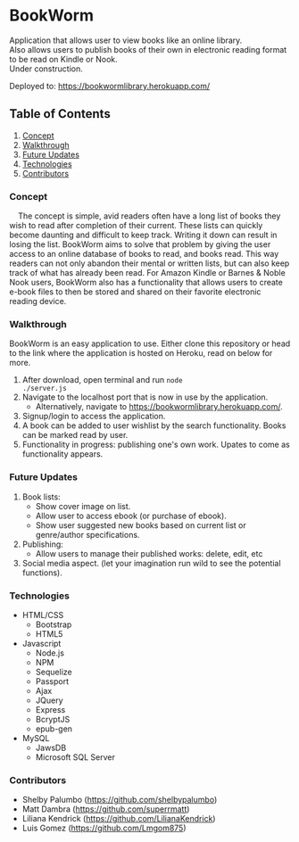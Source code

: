 # BookWorm

Application that allows user to view books like an online library. <br>
Also allows users to publish books of their own in electronic reading format to be read on Kindle or Nook. <br>
Under construction. <br>

Deployed to: https://bookwormlibrary.herokuapp.com/

## Table of Contents
1. [Concept](https://github.com/superrmatt/BookWorm#concept)
2. [Walkthrough](https://github.com/superrmatt/BookWorm#walkthrough)
3. [Future Updates](https://github.com/superrmatt/BookWorm#future-updates)
4. [Technologies](https://github.com/superrmatt/BookWorm#technologies)
4. [Contributors](https://github.com/superrmatt/BookWorm#contributors)

### Concept

 &nbsp;&nbsp;&nbsp;&nbsp;The concept is simple, avid readers often have a long list of books they wish to read after completion of their current. These lists can quickly become daunting and difficult to keep track. Writing it down can result in losing the list. BookWorm aims to solve that problem by giving the user access to an online database of books to read, and books read. This way readers can not only abandon their mental or written lists, but can also keep track of what has already been read. For Amazon Kindle or Barnes & Noble Nook users, BookWorm also has a functionality that allows users to create e-book files to then be stored and shared on their favorite electronic reading device.

### Walkthrough

BookWorm is an easy application to use. Either clone this repository or head to the link where the application is hosted on Heroku, read on below for more.

1. After download, open terminal and run <code>node ./server.js</code>
2. Navigate to the localhost port that is now in use by the application.
    - Alternatively, navigate to https://bookwormlibrary.herokuapp.com/.
3. Signup/login to access the application.
4. A book can be added to user wishlist by the search functionality. Books can be marked read by user.
5. Functionality in progress: publishing one's own work. Upates to come as functionality appears.

### Future Updates

1. Book lists:
   - Show cover image on list. 
   - Allow user to access ebook (or purchase of ebook).
   - Show user suggested new books based on current list or genre/author specifications.
2. Publishing: 
   - Allow users to manage their published works: delete, edit, etc
3. Social media aspect. (let your imagination run wild to see the potential functions).



### Technologies

- HTML/CSS
    - Bootstrap
    - HTML5
- Javascript
    - Node.js
    - NPM
    - Sequelize
    - Passport
    - Ajax
    - JQuery
    - Express
    - BcryptJS
    - epub-gen
- MySQL
    - JawsDB
    - Microsoft SQL Server

### Contributors
- Shelby Palumbo (https://github.com/shelbypalumbo) 
- Matt Dambra (https://github.com/superrmatt)
- Liliana Kendrick (https://github.com/LilianaKendrick)
- Luis Gomez (https://github.com/Lmgom875)